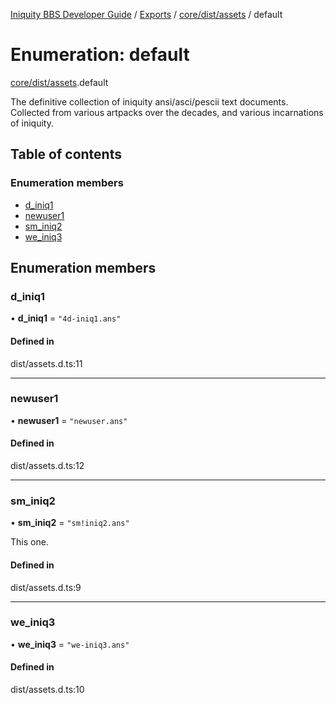 [Iniquity BBS Developer Guide](../README.md) / [Exports](../modules.md) / [core/dist/assets](../modules/core_dist_assets.md) / default

# Enumeration: default

[core/dist/assets](../modules/core_dist_assets.md).default

The definitive collection of iniquity ansi/asci/pescii text documents.
Collected from various artpacks over the decades, and various incarnations of iniquity.

## Table of contents

### Enumeration members

- [d\_iniq1](core_dist_assets.default.md#d_iniq1)
- [newuser1](core_dist_assets.default.md#newuser1)
- [sm\_iniq2](core_dist_assets.default.md#sm_iniq2)
- [we\_iniq3](core_dist_assets.default.md#we_iniq3)

## Enumeration members

### d\_iniq1

• **d\_iniq1** = `"4d-iniq1.ans"`

#### Defined in

dist/assets.d.ts:11

___

### newuser1

• **newuser1** = `"newuser.ans"`

#### Defined in

dist/assets.d.ts:12

___

### sm\_iniq2

• **sm\_iniq2** = `"sm!iniq2.ans"`

This one.

#### Defined in

dist/assets.d.ts:9

___

### we\_iniq3

• **we\_iniq3** = `"we-iniq3.ans"`

#### Defined in

dist/assets.d.ts:10
